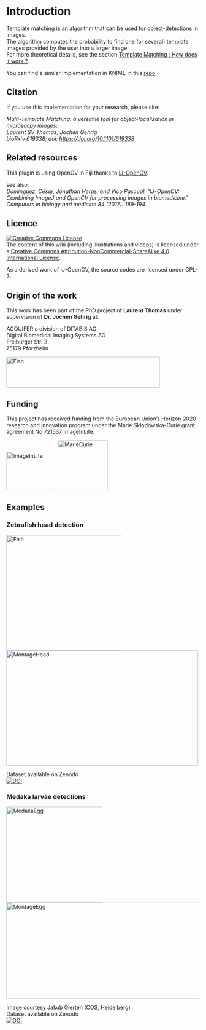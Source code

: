 # Introduction
Template matching is an algorithm that can be used for object-detections in images.  
The algorithm computes the probability to find one (or several) template images provided by the user into a larger image.  
For more theoretical details, see the section [Template Matching : How does it work ?](https://github.com/LauLauThom/MultiTemplateMatching/wiki/Template-Matching%2C-How-does-it-work).  

You can find a similar implementation in KNIME in this [repo](https://github.com/LauLauThom/MultipleTemplateMatching-KNIME).



## Citation
If you use this implementation for your research, please cite:
  
_Multi-Template Matching: a versatile tool for object-localization in microscopy images;_  
_Laurent SV Thomas, Jochen Gehrig_  
_bioRxiv 619338; doi: https://doi.org/10.1101/619338_

## Related resources

This plugin is using OpenCV in Fiji thanks to [IJ-OpenCV](https://github.com/joheras/IJ-OpenCV).

see also:  
_Domínguez, César, Jónathan Heras, and Vico Pascual. "IJ-OpenCV: Combining ImageJ and OpenCV for processing images in biomedicine." Computers in biology and medicine 84 (2017): 189-194._

## Licence
<a rel="license" href="http://creativecommons.org/licenses/by-nc-sa/4.0/"><img alt="Creative Commons License" style="border-width:0" src="https://i.creativecommons.org/l/by-nc-sa/4.0/88x31.png" /></a><br />The content of this wiki (including illustrations and videos) is licensed under a <a rel="license" href="http://creativecommons.org/licenses/by-nc-sa/4.0/">Creative Commons Attribution-NonCommercial-ShareAlike 4.0 International License</a>.

As a derived work of IJ-OpenCV, the source codes are licensed under GPL-3.

## Origin of the work
This work has been part of the PhD project of **Laurent Thomas** under supervision of **Dr. Jochen Gehrig** at:  
  
ACQUIFER a division of DITABIS AG  
Digital Biomedical Imaging Systems AG  
Freiburger Str. 3  
75179 Pforzheim  

<img src="https://github.com/LauLauThom/MultiTemplateMatching/blob/master/Images/Acquifer_Logo_60k_cmyk_300dpi.png" alt="Fish" width="400" height="80">     

## Funding
This project has received funding from the European Union’s Horizon 2020 research and innovation program under the Marie Sklodowska-Curie grant agreement No 721537 ImageInLife.  

<p float="left">
<img src="https://github.com/LauLauThom/MultiTemplateMatching/blob/master/Images/ImageInlife.png" alt="ImageInLife" width="130" height="100">
<img src="https://github.com/LauLauThom/MultiTemplateMatching/blob/master/Images/MarieCurie.jpg" alt="MarieCurie" width="130" height="130">
</p>


## Examples

### Zebrafish head detection
<img src="https://github.com/LauLauThom/MultiTemplateMatching/blob/master/Images/FishRoi.JPG" alt="Fish" width="300" height="300"> 
<img src="https://github.com/LauLauThom/MultiTemplateMatching/blob/master/Images/Montage_Head.png" alt="MontageHead" width="500" height="300">

Dataset available on Zenodo  
[![DOI](https://zenodo.org/badge/DOI/10.5281/zenodo.2650162.svg)](https://doi.org/10.5281/zenodo.2650162)


### Medaka larvae detections
<img src="https://github.com/LauLauThom/MultiTemplateMatching/blob/master/Images/EggDetected.png" alt="MedakaEgg" width="250" height="250">
<img src="https://github.com/LauLauThom/MultiTemplateMatching/blob/master/Images/MontageEgg.png" alt="MontageEgg" width="650" height="250">  

Image courtesy Jakob Gierten (COS, Heidelberg)  
Dataset available on Zenodo    
[![DOI](https://zenodo.org/badge/DOI/10.5281/zenodo.2650147.svg)](https://doi.org/10.5281/zenodo.2650147)
